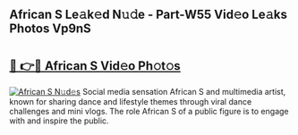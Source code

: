 ## African S Le𝚊k𝚎d N𝚞𝚍e - Part-W55 Vid𝚎o Le𝚊ks Photos Vp9nS

# <h2><a href="http://fbd4mna.evod.top/?m=African+S">🔗 👉🔴 African S Vid𝚎o Ph𝚘t𝚘s</a></h2>

[![African S N𝚞d𝚎s](https://i.imgur.com/8V9OHl7.gif)](http://fbd4mna.evod.top/?m=African+S)
Social media sensation African S and multimedia artist, known for sharing dance and lifestyle themes through viral dance challenges and mini vlogs. The role African S of a public figure is to engage with and inspire the public. 
